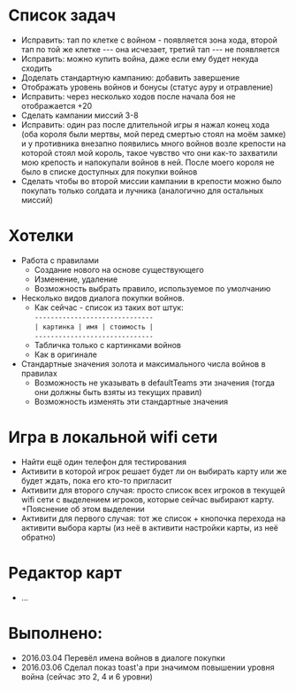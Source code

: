 # Список задач

* Исправить: тап по клетке с войном - появляется зона хода, второй тап по той же клетке --- она исчезает, третий тап --- не появляется
* Исправить: можно купить война, даже если ему будет некуда сходить
* Доделать стандартную кампанию: добавить завершение
* Отображать уровень войнов и бонусы (статус ауру и отравление)
* Исправить: через несколько ходов после начала боя не отображается +20
* Сделать кампании миссий 3-8
* Исправить: один раз после длительной игры я нажал конец хода (оба короля были мертвы, мой перед смертью стоял на моём замке) и у противника внезапно появились много войнов возле крепости на которой стоял мой король, такое чувство что они как-то захватили мою крепость и напокупали войнов в ней. После моего короля не было в списке доступных для покупки войнов
* Сделать чтобы во второй миссии кампании в крепости можно было покупать только солдата и лучника (аналогично для остальных миссий)

# Хотелки
* Работа с правилами
  * Создание нового на основе существующего
  * Изменение, удаление
  * Возможность выбрать правило, используемое по умолчанию
* Несколько видов диалога покупки войнов.
  * Как сейчас - список из таких вот штук:  
  ``------------------------------``  
  ``| картинка | имя | стоимость |``  
  ``------------------------------``  
  * Табличка только с картинками войнов
  * Как в оригинале
* Стандартные значения золота и максимального числа войнов в правилах
  * Возможность не указывать в defaultTeams эти значения (тогда они должны быть взяты из текущих правил)
  * Возможность изменять эти стандартные значения

# Игра в локальной wifi сети
* Найти ещё один телефон для тестирования
* Активити в которой игрок решает будет ли он выбирать карту или же будет ждать, пока его кто-то пригласит
* Активити для второго случая: просто список всех игроков в текущей wifi сети с выделением игроков, которые сейчас выбирают карту. +Пояснение об этом выделении
* Активити для первого случая: тот же список + кнопочка перехода на активити выбора карты (из неё в активити настройки карты, из неё обратно)

# Редактор карт 
* ...

# Выполнено:
* 2016.03.04 Перевёл имена войнов в диалоге покупки
* 2016.03.06 Сделал показ toast'а при значимом повышении уровня война (сейчас это 2, 4 и 6 уровни)
